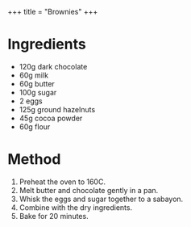 +++
title = "Brownies"
+++

# Ingredients

* 120g dark chocolate
* 60g milk
* 60g butter
* 100g sugar
* 2 eggs
* 125g ground hazelnuts
* 45g cocoa powder
* 60g flour

# Method

1. Preheat the oven to 160C.
2. Melt butter and chocolate gently in a pan.
3. Whisk the eggs and sugar together to a sabayon.
4. Combine with the dry ingredients.
5. Bake for 20 minutes.
